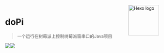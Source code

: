 <img src="http://static.suroot.win/image/dopi.png" alt="Hexo logo" width="100" height="100" align="right" />

# doPi

> 一个运行在树莓派上控制树莓派窗串口的Java项目
>


![](https://img.shields.io/badge/java-1.8-green)![](https://img.shields.io/badge/version-1.0-yellow)